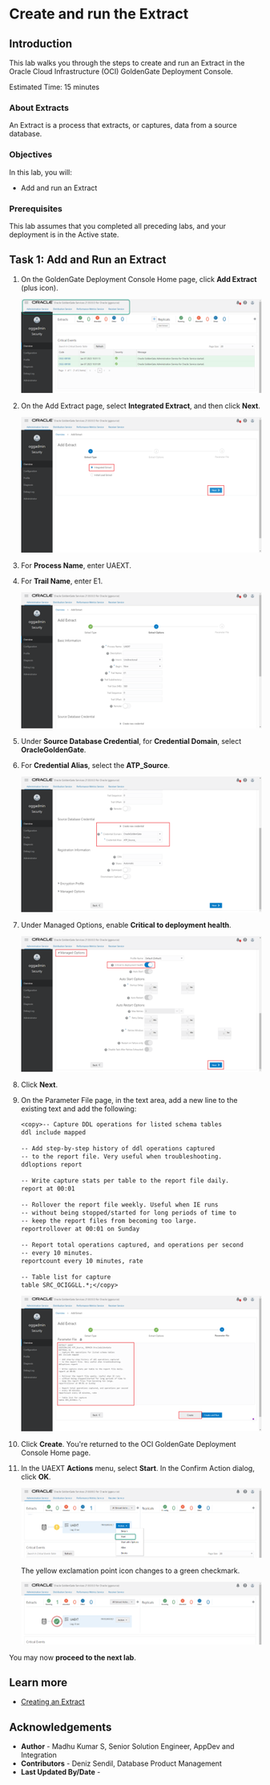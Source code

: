 # Create and run the Extract

## Introduction

This lab walks you through the steps to create and run an Extract in the Oracle Cloud Infrastructure (OCI) GoldenGate Deployment Console.

Estimated Time: 15 minutes

### About Extracts 

An Extract is a process that extracts, or captures, data from a source database. 


### Objectives

In this lab, you will:
* Add and run an Extract


### Prerequisites

This lab assumes that you completed all preceding labs, and your deployment is in the Active state.

## Task 1: Add and Run an Extract

1.  On the GoldenGate Deployment Console Home page, click **Add Extract** (plus icon).

    ![Click Add Extract](images/add-extract.png " ")

2.  On the Add Extract page, select **Integrated Extract**, and then click **Next**.

    ![Add Extract page with Integrated Extract highlighted](images/select-integratre-extract.png " ")

3.  For **Process Name**, enter UAEXT.

4.  For **Trail Name**, enter E1.

    ![Add Extract - Basic Information](images/extract-name.png " ")

5.  Under **Source Database Credential**, for **Credential Domain**, select **OracleGoldenGate**.

6.  For **Credential Alias**, select the **ATP_Source**.

    ![Add Extract - Source Database Credential](images/credential-store-select.png " ")

7.  Under Managed Options, enable **Critical to deployment health**.

    ![Critical to deployment health highlighted](images/critical-to-deployment-health.png " ")

8.  Click **Next**.

9.  On the Parameter File page, in the text area, add a new line to the existing text and add the following:

    ```
    <copy>-- Capture DDL operations for listed schema tables
    ddl include mapped

    -- Add step-by-step history of ddl operations captured
    -- to the report file. Very useful when troubleshooting.
    ddloptions report

    -- Write capture stats per table to the report file daily.
    report at 00:01

    -- Rollover the report file weekly. Useful when IE runs
    -- without being stopped/started for long periods of time to
    -- keep the report files from becoming too large.
    reportrollover at 00:01 on Sunday

    -- Report total operations captured, and operations per second
    -- every 10 minutes.
    reportcount every 10 minutes, rate

    -- Table list for capture
    table SRC_OCIGGLL.*;</copy>
    ```

    ![extract create and run](images/extract-create-and-run.png " ")

10. Click **Create**. You're returned to the OCI GoldenGate Deployment Console Home page.

11. In the UAEXT **Actions** menu, select **Start**. In the Confirm Action dialog, click **OK**.

    ![Start Extract](images/start-extract.png)

    The yellow exclamation point icon changes to a green checkmark.

    ![Extract started](images/green-extract-status.png)


You may now **proceed to the next lab**.
## Learn more

* [Creating an Extract](https://docs.oracle.com/en/cloud/paas/goldengate-service/using/goldengate-deployment-console.html#GUID-3B004DB0-2F41-4FC2-BDD4-4DE809F52448)


## Acknowledgements
* **Author** - Madhu Kumar S, Senior Solution Engineer, AppDev and Integration 
* **Contributors** -  Deniz Sendil, Database Product Management
* **Last Updated By/Date** - 